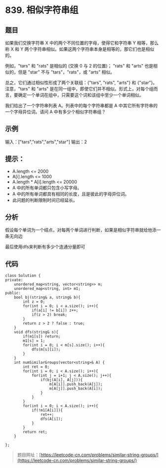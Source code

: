 # 839. 相似字符串组

## 题目

如果我们交换字符串 X 中的两个不同位置的字母，使得它和字符串 Y 相等，那么称 X 和 Y 两个字符串相似。如果这两个字符串本身是相等的，那它们也是相似的。

例如，"tars" 和 "rats" 是相似的 (交换 0 与 2 的位置)； "rats" 和 "arts" 也是相似的，但是 "star" 不与 "tars"，"rats"，或 "arts" 相似。

总之，它们通过相似性形成了两个关联组：{"tars", "rats", "arts"} 和 {"star"}。注意，"tars" 和 "arts" 是在同一组中，即使它们并不相似。形式上，对每个组而言，要确定一个单词在组中，只需要这个词和该组中至少一个单词相似。

我们给出了一个字符串列表 A。列表中的每个字符串都是 A 中其它所有字符串的一个字母异位词。请问 A 中有多少个相似字符串组？

## 示例

输入：["tars","rats","arts","star"]
输出：2

## 提示：

* A.length <= 2000
* A[i].length <= 1000
* A.length * A[i].length <= 20000
* A 中的所有单词都只包含小写字母。
* A 中的所有单词都具有相同的长度，且是彼此的字母异位词。
* 此问题的判断限制时间已经延长。

## 分析

假设每个单词为一个结点，对每两个单词进行判断，如果是相似字符串就给他添一条无向边

最后使用dfs来判断有多少个连通分量即可

## 代码
	
	class Solution {
	private:
	    unordered_map<string, vector<string>> m;
	    unordered_map<string, int> m1;
	public:
	    bool bj(string& a, string& b){
	        int z = 0;
	        for(int i = 0; i < a.size(); i++){
	            if(a[i] != b[i]) z++;
	            if(z > 2) break;
	        }
	        return z > 2 ? false : true;
	    }
	    void dfs(string& s){
	        if(m1[s]) return;
	        m1[s] = 1;
	        for(int i = 0; i < m[s].size(); i++){
	            dfs(m[s][i]);
	        }
	    }
	    int numSimilarGroups(vector<string>& A) {
	        int ret = 0;
	        for(int i = 0; i < A.size(); i++){
	            for(int j = i+1; j < A.size(); j++){
	                if(bj(A[i], A[j])){
	                    m[A[i]].push_back(A[j]);
	                    m[A[j]].push_back(A[i]);
	                }
	            }
	        }
	        for(int i = 0; i < A.size(); i++){
	            if(!m1[A[i]]){
	                ret++;  
	                dfs(A[i]);
	            }
	        }
	        return ret;
	    }
	
	};

> 题目网址：[https://leetcode-cn.com/problems/similar-string-groups/](https://leetcode-cn.com/problems/similar-string-groups/)